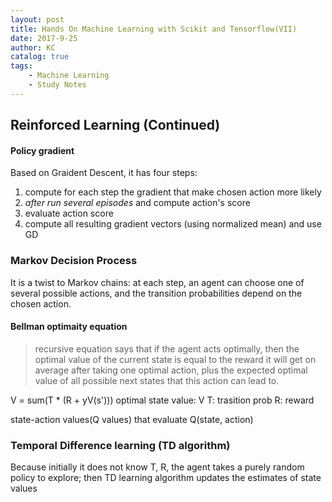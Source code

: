 ```yaml
---
layout: post
title: Hands On Machine Learning with Scikit and Tensorflow(VII)
date: 2017-9-25
author: KC
catalog: true
tags:
    - Machine Learning
    - Study Notes
---
```


## Reinforced Learning (Continued)

#### Policy gradient 
Based on Graident Descent, it has four steps: 
1. compute for each step the gradient that make chosen action more likely
2. *after run several episodes* and compute action's score
3. evaluate action score
4. compute all resulting gradient vectors (using normalized mean) and use GD


### Markov Decision Process
It is a twist to Markov chains: at each step, an agent can choose one of several possible actions, and the transition probabilities depend on the chosen action.

#### Bellman optimaity equation
> recursive equation says that if the agent acts optimally, then the optimal value of the current state is equal to the reward it will get on average after taking one optimal action, plus the expected optimal value of all possible next states that this action can
lead to.

V = sum(T * (R + yV(s')))
optimal state value: V
T: trasition prob 
R: reward

state-action values(Q values) that evaluate Q(state, action)

### Temporal Difference learning (TD algorithm)
Because initially it does not know T, R, the agent takes a purely random policy to explore; then TD learning algorithm updates the estimates of state values 
